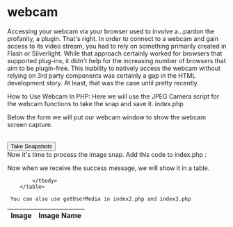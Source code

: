 # webcam
Accessing your webcam via your browser used to involve a...pardon the profanity, a plugin. That's right. In order to connect to a webcam and gain access to its video stream, you had to rely on something primarily created in Flash or Silverlight. While that approach certainly worked for browsers that supported plug-ins, it didn't help for the increasing number of browsers that aim to be plugin-free. This inability to natively access the webcam without relying on 3rd party components was certainly a gap in the HTML development story. At least, that was the case until pretty recently.

How to Use Webcam In PHP:
Here we will use the JPEG Camera script for the webcam functions to take the snap and save it.
index.php
<script type="text/javascript" src="https://ajax.googleapis.com/ajax/libs/jquery/1.10.2/jquery.min.js"></script>
<script src="jpeg_camera/jpeg_camera_with_dependencies.min.js" type="text/javascript"></script>
Below the form we will put our webcam window to show the webcam screen capture.
     <div class="col-md-6">
         <div class="text-center">
     <div id="camera_info"></div>
    <div id="camera"></div><br>
    <button id="take_snapshots" class="btn btn-success btn-sm">Take Snapshots</button>
    </div>
    </div>
    Now it's time to process the image snap. Add this code to index.php :
    
  <script>
  var options = {
      shutter_ogg_url: "jpeg_camera/shutter.ogg",
      shutter_mp3_url: "jpeg_camera/shutter.mp3",
      swf_url: "jpeg_camera/jpeg_camera.swf",
    };
    var camera = new JpegCamera("#camera", options);
  
  $('#take_snapshots').click(function(){
    var snapshot = camera.capture();
    snapshot.show();
    console.log(snapshot);
    snapshot.upload({api_url: "action.php"}).done(function(response) {
$('#imagelist').prepend("<tr><td><img src='"+response+"' width='100px' height='100px'></td><td>"+response+"</td></tr>");
}).fail(function(response) {
  alert("Upload failed with status " + response);
});
})

function done(){
    $('#snapshots').html("uploaded");
}
</script>
Now when we receive the success message, we will show it in a table.
            <table class="table table-bordered">
            <thead>
                <tr>
                    <th>Image</th><th>Image Name</th>
                </tr>
            </thead>
            <tbody id="imagelist">
            
            </tbody>
        </table>
        
     You can also use getUserMedia in index2.php and index3.php
